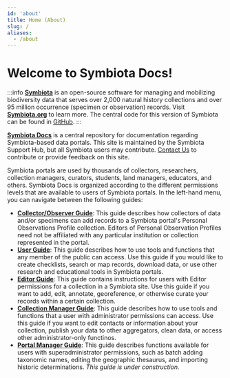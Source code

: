 ```yaml
---
id: 'about'
title: Home (About)
slug: /
aliases:
  - /about
---
```


# Welcome to Symbiota Docs!

:::info
**[Symbiota](https://symbiota.org/)** is an open-source software for managing and mobilizing biodiversity data that serves over 2,000 natural history collections and over 95 million occurrence (specimen or observation) records. Visit **[Symbiota.org](https://symbiota.org/)** to learn more. The central code for this version of Symbiota can be found in [GitHub](https://github.com/Symbiota/Symbiota).
:::

**[Symbiota Docs](https://symbiota.org/docs)** is a central repository for documentation regarding Symbiota-based data portals. This site is maintained by the Symbiota Support Hub, but all Symbiota users may contribute. [Contact Us](https://symbiota.org/contact-the-support-hub/) to contribute or provide feedback on this site.

Symbiota portals are used by thousands of collectors, researchers, collection managers, curators, students, land managers, educators, and others. Symbiota Docs is organized according to the different permissions levels that are available to users of Symbiota portals. In the left-hand menu, you can navigate between the following guides:
* **[Collector/Observer Guide](/Collector_Observer_Guide/)**: This guide describes how collectors of data and/or specimens can add records to a Symbiota portal's Personal Observations Profile collection. Editors of Personal Observation Profiles need not be affiliated with any particular institution or collection represented in the portal.
* **[User Guide](/User_Guide/)**: This guide describes how to use tools and functions that any member of the public can access. Use this guide if you would like to create checklists, search or map records, download data, or use other research and educational tools in Symbiota portals.
* **[Editor Guide](/Editor_Guide/)**: This guide contains instructions for users with Editor permissions for a collection in a Symbiota site. Use this guide if you want to add, edit, annotate, georeference, or otherwise curate your records within a certain collection.
* **[Collection Manager Guide](/Collection_Manager_Guide/)**: This guide describes how to use tools and functions that a user with administrator permissions can access. Use this guide if you want to edit contacts or information about your collection, publish your data to other aggregators, clean data, or access other administrator-only functinos.
* **[Portal Manager Guide](/Portal_Manager_Guide/)**: This guide describes functions available for users with superadministrator permissions, such as batch adding taxonomic names, editing the geographic thesaurus, and importing historic determinations. *This guide is under construction.*